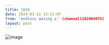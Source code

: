 ```yaml
---
title: 1816
date: 2024-03-22 13:11:07
from: 'endless шизing ⍼' (channel1162404975)
layout: post
---
```


![image](photos/photo_276@22-03-2024_13-11-07.jpg)


